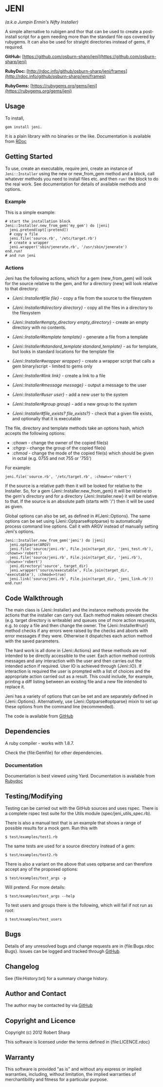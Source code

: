 # JENI

_(a.k.a Jumpin Ermin's Nifty Installer)_

A simple alternative to rubigen and thor that can be used to create a post-install script 
for a gem needing more than the standard file ops covered by rubygems. It can also be used 
for straight directories instead of gems, if required.

**GitHub:** [https://github.com/osburn-sharp/jeni](https://github.com/osburn-sharp/jeni)

**RubyDoc:** [http://rdoc.info/github/osburn-sharp/jeni/frames](http://rdoc.info/github/osburn-sharp/jeni/frames)

**RubyGems:** [https://rubygems.org/gems/jeni](https://rubygems.org/gems/jeni)

## Usage

To install, 

    gem install jeni.
    
It is a plain library with no binaries or the like. Documentation is available from [RDoc]()

## Getting Started

To use, create an executable, require jeni, create an instance of `Jeni::Installer`
using the new or new_from_gem method and a block, call whatever methods you need to install files
etc. and then `run!` the block to do the real work. See documentation for details of available methods
and options.

### Example

This is a simple example:

    # start the installation block
    Jeni::Installer.new_from_gem('my_gem') do |jeni|
      jeni.pretend(opt[:pretend]) 
      # copy a file
      jeni.file('source.rb', '/etc/target.rb')
      # create a wrapper
      jeni.wrapper('sbin/jenerate.rb', '/usr/sbin/jenerate')
    end.run!
    # and run jeni

### Actions

Jeni has the following actions, which for a gem (new_from_gem) will look for the source relative to the gem,
and for a directory (new) will look relative to that directory:

+ *{Jeni::Installer#file file}* -
  copy a file from the source to the filesystem
  
+ *{Jeni::Installer#directory directory}* - 
  copy all the files in a directory to the filesystem
  
+ *{Jeni::Installer#empty_directory empty_directory}* -
  create an empty directory with no contents.
  
+ *{Jeni::Installer#template template}* -
  generate a file from a template
  
+ *{Jeni::Installer#standard_template standard_template}* -
  as for template, but looks in standard locations for the template file
  
+ *{Jeni::Installer#wrapper wrapper}* - 
  create a wrapper script that calls a gem binary/script - limited to gems only
  
+ *{Jeni::Installer#link link}* -
  create a link to a file
  
+ *{Jeni::Installer#message message}* -
  output a message to the user
  
+ *{Jeni::Installer#user user}* -
  add a new user to the system
  
+ *{Jeni::Installer#group group}* -
  add a new group to the system
  
+ *{Jeni::Installer#file_exists? file_exists?}* -
  check that a given file exists, and optionally that it is executable
  
The file, directory and template methods take an options hash, which accepts the following options:

+ *:chown* - change the owner of the copied file(s)
+ *:chgrp* - change the group of the copied file(s)
+ *:chmod* - change the mode of the copied file(s) which should be given in octal (e.g. 0755 and not 755 or '755')

For example:

    jeni.file('source.rb', '/etc/target.rb', :chown=>'robert')
    
If the source is a relative path then it will be looked for relative to the Installer.
So, for a gem {Jeni::Installer.new_from_gem} it will be relative to the gem's directory and for a directory 
{Jeni::Installer.new} it will be relative to that. If the source is an absolute path (starts with '/')
then it will be used as given.
    
Global options can also be set, as defined in #{Jeni::Options}. The same options can be set using {Jeni::Optparse#optparse} 
to automatically process command line options. Call it with ARGV instead of manually setting Jeni's options.

    Jeni::Installer.new_from_gem('jeni') do |jeni|
      jeni.optparse(ARGV)
      jeni.file('source/jeni.rb', File.join(target_dir, 'jeni_test.rb'), :chown=>'robert')
      jeni.file('source/jeni.rb', File.join(target_dir, 'jeni.rb'), :chown=>'robert')
      jeni.directory('source', target_dir)
      jeni.wrapper('source/executable', File.join(target_dir, 'executable'), :chmod=>true)
      jeni.link('source/jeni.rb', File.join(target_dir, 'jeni_link.rb'))
    end.run!


## Code Walkthrough

The main class is {Jeni::Installer} and the instance methods provide the actions that the installer can carry out. 
Each method makes relevant checks (e.g. target directory is writeable) and queues one of more action requests, 
e.g. to copy a file and then change the owner. The {Jeni::Installer#run!} method checks if any errors were
raised by the checks and aborts with error messages if they were. Otherwise it dispatches each action method with the
saved parameters. 

The hard work is all done in {Jeni::Actions} and these methods are not intended to be directly accessible to the user.
Each action method controls messages and any interaction with the user and then carries out the intended action if
required. User IO is achieved through {Jeni::IO}. If interaction is required the user is prompted with a list of choices
and the appropriate action carried out as a result. This could include, for example, printing a diff listing between
an existing file and a new file intended to replace it.

Jeni has a variety of options that can be set and are separately defined in {Jeni::Options}. Alternatively, use 
{Jeni::Optparse#optparse} mixin to set up these options from the command line (recommended).

The code is available from [GitHub](https://github.com/osburn-sharp/jeni)

## Dependencies

A ruby compiler - works with 1.8.7.

Check the {file:Gemfile} for other dependencies.

### Documentation

Documentation is best viewed using Yard. Documentation is available from [Rubydoc](http://rdoc.info/github/osburn-sharp/jeni/frames)

## Testing/Modifying

Testing can be carried out with the GitHub sources and uses rspec. There is a complete rspec test suite 
for the Utils module (spec/jeni_utils_spec.rb). 

There is also a manual test that is an example that shows a range of possible results for a mock gem. Run this with

    $ test/examples/test1.rb
    
The same tests are used for a source directory instead of a gem:
  
    $ test/examples/test2.rb
    
There is also a variant on the above that uses optparse and can therefore accept any of the proposed
options:

    $ test/examples/test_args -p
    
Will pretend. For more details:

    $ test/examples/test_args --help
    
To test users and groups there is the following, which will fail if not run as root:

    $ test/examples/test_users
    
## Bugs

Details of any unresolved bugs and change requests are in {file:Bugs.rdoc Bugs}. Issues can be logged and tracked through
[GitHub](https://github.com/osburn-sharp/jeni/issues).

## Changelog

See {file:History.txt} for a summary change history.

## Author and Contact

The author may be contacted by via [GitHub](http://github.com/osburn-sharp)

## Copyright and Licence

Copyright (c) 2012 Robert Sharp

This software is licensed under the terms defined in {file:LICENCE.rdoc}

## Warranty

This software is provided "as is" and without any express or implied
warranties, including, without limitation, the implied warranties of
merchantibility and fitness for a particular purpose.